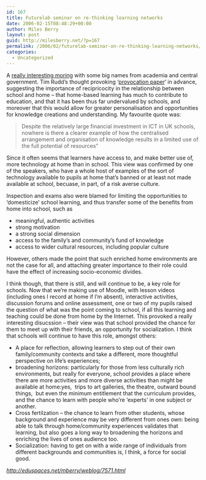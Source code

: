 ```yaml
---
id: 167
title: Futurelab seminar on re-thinking learning networks
date: 2006-02-15T08:48:29+00:00
author: Miles Berry
layout: post
guid: http://milesberry.net/?p=167
permalink: /2006/02/futurelab-seminar-on-re-thinking-learning-networks/
categories:
  - Uncategorized
---
```

A [really interesting moring](http://www.nestafuturelab.org/events/seminars/intro.htm) with some big names from academia and central government. Tim Rudd&#8217;s thought provoking &#8216;[provocation paper](http://www.nestafuturelab.org/download/pdfs/events/Seminar_series_provocation_paper.pdf)&#8216; in advance, suggesting the importance of recipricocity in the relationship between school and home &#8211; that home-based learning has much to contribute to education, and that it has been thus far undervalued by schools, and moreover that this would allow for greater personalisation and opportunities for knowledge creations and understanding. My favourite quote was:

> Despite the relatively large financial investment in ICT in UK schools, nowhere is there a clearer example of how the centralised arrangement and organisation of knowledge results in a limited use of the full potential of resources&#8221;<!--more-->

Since it often seems that learners have access to, and make better use of, more technology at home than in school. This view was confirmed by one of the speakers, who have a whole host of examples of the sort of technology available to pupils at home that&#8217;s banned or at least not made available at school, becuase, in part, of a risk averse culture.

Inspection and exams also were blamed for limiting the opportunities to &#8216;domesticize&#8217; school learning, and thus transfer some of the benefits from home into school, such as

  * meaningful, authentic activities
  * strong motivation
  * a strong social dimension
  * access to the family&#8217;s and community&#8217;s fund of knowledge
  * access to wider cultural resources, including popular culture

However, others made the point that such enriched home environments are not the case for all, and attaching greater importance to their role could have the effect of increasing socio-economic divides.

I think though, that there is still, and will continue to be, a key role for schools. Now that we&#8217;re making use of Moodle, with lesson videos (including ones I record at home if I&#8217;m absent), interactive activities, discussion forums and online assessment, one or two of my pupils raised the question of what was the point coming to school, if all this learning and teaching could be done from home by the Internet. This provoked a really interesting disucssion &#8211; their view was that school provided the chance for them to meet up with their friends, an opportunity for socialization. I think that schools will continue to have this role, amongst others:

  * A place for reflection, allowing learners to step out of their own family/community contexts and take a different, more thoughtful perspective on life&#8217;s experiences;
  * broadening horizons: particularly for those from less culturally rich environments, but really for everyone, school provides a place where there are more activities and more diverse activities than might be available at home:yes,  trips to art galleries, the theatre, outward bound things,  but even the minimum entitlement that the curriculum provides, and the chance to learn with people who&#8217;re &#8216;experts&#8217; in one subject or another.
  * Cross fertilzation &#8211; the chance to learn from other students, whose background and experience may be very different from ones own: being able to talk through home/community experiences validates that learning, but also goes a long way to broadening the horizons and enriching the lives of ones audience too.
  * Socialization: having to get on with a wide range of individuals from different backgrounds and communities is, I think, a force for social good.

_<http://eduspaces.net/mberry/weblog/7571.html>_